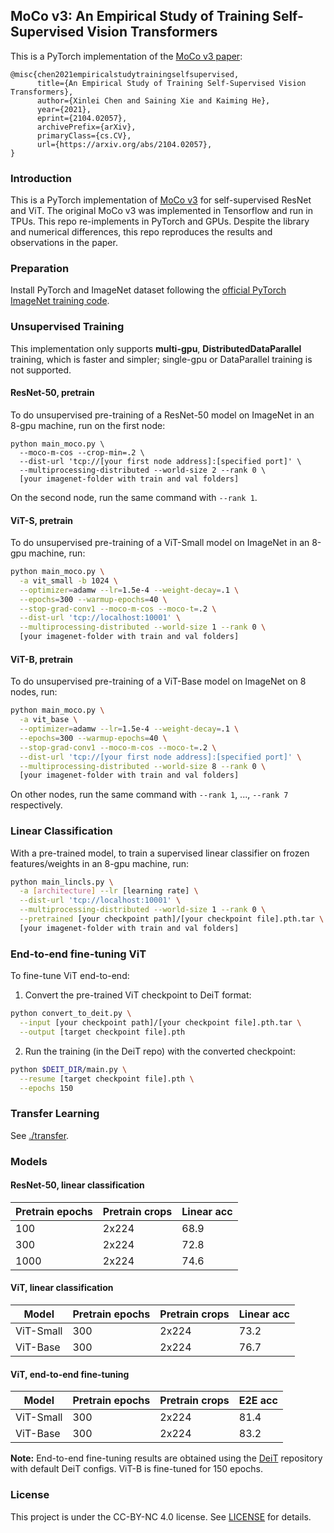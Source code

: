## MoCo v3: An Empirical Study of Training Self-Supervised Vision Transformers

This is a PyTorch implementation of the [MoCo v3 paper](https://arxiv.org/abs/2104.02057):

```
@misc{chen2021empiricalstudytrainingselfsupervised,
      title={An Empirical Study of Training Self-Supervised Vision Transformers}, 
      author={Xinlei Chen and Saining Xie and Kaiming He},
      year={2021},
      eprint={2104.02057},
      archivePrefix={arXiv},
      primaryClass={cs.CV},
      url={https://arxiv.org/abs/2104.02057}, 
}
```

### Introduction

This is a PyTorch implementation of [MoCo v3](https://arxiv.org/abs/2104.02057) for self-supervised ResNet and ViT. The original MoCo v3 was implemented in Tensorflow and run in TPUs. This repo re-implements in PyTorch and GPUs. Despite the library and numerical differences, this repo reproduces the results and observations in the paper. 

### Preparation

Install PyTorch and ImageNet dataset following the [official PyTorch ImageNet training code](https://github.com/pytorch/examples/tree/master/imagenet).


### Unsupervised Training

This implementation only supports **multi-gpu**, **DistributedDataParallel** training, which is faster and simpler; single-gpu or DataParallel training is not supported.

#### ResNet-50, pretrain

To do unsupervised pre-training of a ResNet-50 model on ImageNet in an 8-gpu machine, run on the first node:

```
python main_moco.py \
  --moco-m-cos --crop-min=.2 \
  --dist-url 'tcp://[your first node address]:[specified port]' \
  --multiprocessing-distributed --world-size 2 --rank 0 \
  [your imagenet-folder with train and val folders]
```

On the second node, run the same command with `--rank 1`.

#### ViT-S, pretrain

To do unsupervised pre-training of a ViT-Small model on ImageNet in an 8-gpu machine, run:

```bash
python main_moco.py \
  -a vit_small -b 1024 \
  --optimizer=adamw --lr=1.5e-4 --weight-decay=.1 \
  --epochs=300 --warmup-epochs=40 \
  --stop-grad-conv1 --moco-m-cos --moco-t=.2 \
  --dist-url 'tcp://localhost:10001' \
  --multiprocessing-distributed --world-size 1 --rank 0 \
  [your imagenet-folder with train and val folders]
```

#### ViT-B, pretrain
To do unsupervised pre-training of a ViT-Base model on ImageNet on 8 nodes, run:

```bash
python main_moco.py \
  -a vit_base \
  --optimizer=adamw --lr=1.5e-4 --weight-decay=.1 \
  --epochs=300 --warmup-epochs=40 \
  --stop-grad-conv1 --moco-m-cos --moco-t=.2 \
  --dist-url 'tcp://[your first node address]:[specified port]' \
  --multiprocessing-distributed --world-size 8 --rank 0 \
  [your imagenet-folder with train and val folders]
```

On other nodes, run the same command with `--rank 1`, ..., `--rank 7` respectively.

### Linear Classification

With a pre-trained model, to train a supervised linear classifier on frozen features/weights in an 8-gpu machine, run:

```bash
python main_lincls.py \
  -a [architecture] --lr [learning rate] \
  --dist-url 'tcp://localhost:10001' \
  --multiprocessing-distributed --world-size 1 --rank 0 \
  --pretrained [your checkpoint path]/[your checkpoint file].pth.tar \
  [your imagenet-folder with train and val folders]
```

### End-to-end fine-tuning ViT

To fine-tune ViT end-to-end:

1. Convert the pre-trained ViT checkpoint to DeiT format:
```bash
python convert_to_deit.py \
  --input [your checkpoint path]/[your checkpoint file].pth.tar \
  --output [target checkpoint file].pth
```

2. Run the training (in the DeiT repo) with the converted checkpoint:
```bash
python $DEIT_DIR/main.py \
  --resume [target checkpoint file].pth \
  --epochs 150
```

### Transfer Learning

See [./transfer](transfer).

### Models

#### ResNet-50, linear classification

| Pretrain epochs | Pretrain crops | Linear acc |
|-----------------|----------------|------------|
| 100             | 2x224          | 68.9       |
| 300             | 2x224          | 72.8       |
| 1000            | 2x224          | 74.6       |

#### ViT, linear classification

| Model      | Pretrain epochs | Pretrain crops | Linear acc |
|------------|-----------------|----------------|------------|
| ViT-Small  | 300             | 2x224          | 73.2       |
| ViT-Base   | 300             | 2x224          | 76.7       |

#### ViT, end-to-end fine-tuning

| Model      | Pretrain epochs | Pretrain crops | E2E acc |
|------------|-----------------|----------------|---------|
| ViT-Small  | 300             | 2x224          | 81.4    |
| ViT-Base   | 300             | 2x224          | 83.2    |

**Note:** End-to-end fine-tuning results are obtained using the [DeiT](https://github.com/facebookresearch/deit) repository with default DeiT configs. ViT-B is fine-tuned for 150 epochs.

### License

This project is under the CC-BY-NC 4.0 license. See [LICENSE](LICENSE) for details.

